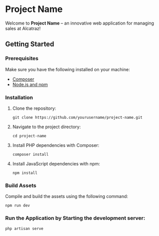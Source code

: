 
# Project Name

Welcome to **Project Name** – an innovative web application for managing sales at Alcatraz!

## Getting Started

### Prerequisites

Make sure you have the following installed on your machine:

- [Composer](https://getcomposer.org/)
- [Node.js and npm](https://nodejs.org/)

### Installation

1. Clone the repository:

    ```
    git clone https://github.com/yourusername/project-name.git
    ```

2. Navigate to the project directory:

    ```
    cd project-name
    ```

3. Install PHP dependencies with Composer:

    ```
    composer install
    ```

4. Install JavaScript dependencies with npm:

    ```
    npm install
    ```

### Build Assets

Compile and build the assets using the following command:

```
npm run dev
```

###  Run the Application by Starting the development server:

```
php artisan serve
```
